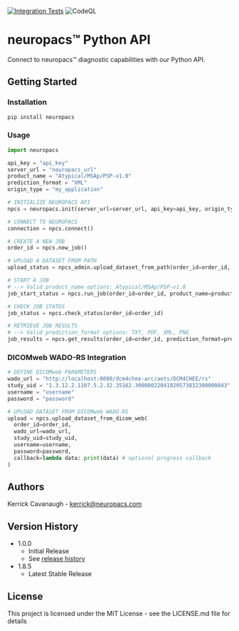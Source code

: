 [![Integration Tests](https://github.com/neuropacs/neuropacs-py-api/actions/workflows/ci.yml/badge.svg)](https://github.com/neuropacs/neuropacs-py-api/actions/workflows/ci.yml)
![CodeQL](https://github.com/neuropacs/neuropacs-py-api/actions/workflows/codeql-analysis.yml/badge.svg)

# neuropacs™ Python API

Connect to neuropacs™ diagnostic capabilities with our Python API.

## Getting Started

### Installation

```bash
pip install neuropacs
```

### Usage

```py
import neuropacs

api_key = "api_key"
server_url = "neuropacs_url"
product_name = "Atypical/MSAp/PSP-v1.0"
prediction_format = "XML"
origin_type = "my_application"

# INITIALIZE NEUROPACS API
npcs = neuropacs.init(server_url=server_url, api_key=api_key, origin_type=origin_type)

# CONNECT TO NEUROPACS
connection = npcs.connect()

# CREATE A NEW JOB
order_id = npcs.new_job()

# UPLOAD A DATASET FROM PATH
upload_status = npcs_admin.upload_dataset_from_path(order_id=order_id,  path="/path/to/dataset/")

# START A JOB
# --> Valid product_name options: Atypical/MSAp/PSP-v1.0
job_start_status = npcs.run_job(order_id=order_id, product_name=product_name)

# CHECK JOB STATUS
job_status = npcs.check_status(order_id=order_id)

# RETRIEVE JOB RESULTS
# --> Valid prediction_format options: TXT, PDF, XML, PNG
job_results = npcs.get_results(order_id=order_id, prediction_format=prediction_format)
```

### DICOMweb WADO-RS Integration

```py
# DEFINE DICOMweb PARAMETERS
wado_url = "http://localhost:8080/dcm4chee-arc/aets/DCM4CHEE/rs"
study_uid = "1.3.12.2.1107.5.2.32.35162.30000022041820573832300000043"
username = "username"
password = "password"

# UPLOAD DATASET FROM DICOMweb WADO-RS
upload = npcs.upload_dataset_from_dicom_web(
  order_id=order_id,
  wado_url=wado_url,
  study_uid=study_uid,
  username=username,
  password=password,
  callback=lambda data: print(data) # optional progress callback
)
```

## Authors

Kerrick Cavanaugh - kerrick@neuropacs.com

## Version History

- 1.0.0
  - Initial Release
  - See [release history](https://pypi.org/project/neuropacs/#history)
- 1.8.5
  - Latest Stable Release

## License

This project is licensed under the MIT License - see the LICENSE.md file for details
